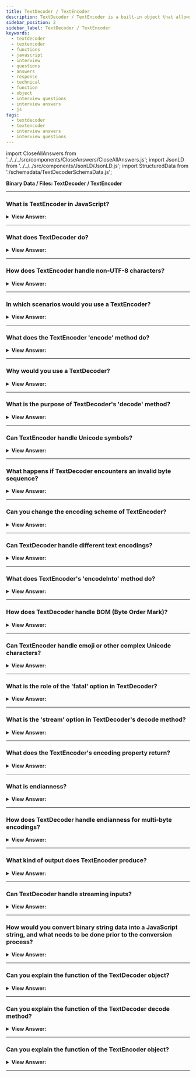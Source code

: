```yaml
---
title: TextDecoder / TextEncoder
description: TextDecoder / TextEncoder is a built-in object that allows you to convert between UTF-8 and UTF-16. It is used in the browser to convert the text.
sidebar_position: 2
sidebar_label: TextDecoder / TextEncoder
keywords:
  - textdecoder
  - textencoder
  - functions
  - javascript
  - interview
  - questions
  - answers
  - response
  - technical
  - function
  - object
  - interview questions
  - interview answers
  - js
tags:
  - textdecoder
  - textencoder
  - interview answers
  - interview questions
---
```


import CloseAllAnswers from '../../../src/components/CloseAnswers/CloseAllAnswers.js';
import JsonLD from '../../../src/components/JsonLD/JsonLD.js';
import StructuredData from './schemadata/TextDecoderSchemaData.js';

<JsonLD data={StructuredData} />

<head>
  <title>TextDecoder / TextEncoder | HelloJavaScript.info</title>
</head>

**Binary Data / Files: TextDecoder / TextEncoder**

<CloseAllAnswers />

---

### What is TextEncoder in JavaScript?

<details>
  <summary><strong>View Answer:</strong></summary>
  <div>
  <div><strong>Interview Response:</strong> `TextEncoder` is a global JavaScript object that allows you to encode a string of text into bytes using the UTF-8 encoding.
  </div><br />
  <div><strong className="codeExample">Code Example:</strong><br /><br />

  <div></div>

Here's an example of how you might use `TextEncoder`.

```javascript
// Create a new TextEncoder
const encoder = new TextEncoder();

// The string to encode
const str = 'Hello, World!';

// Encode the string
const encoded = encoder.encode(str);

console.log(encoded);
```

When you run this code, you'll see an output that looks something like this:

```console
Uint8Array(13) [ 72, 101, 108, 108, 111, 44, 32, 87, 111, 114, 108, 100, 33 ]
```

This is a Uint8Array containing the UTF-8 encoded bytes of the string 'Hello, World!'. Each number in the array represents the UTF-8 code of the corresponding character in the string.

For example, the first number (72) is the UTF-8 code for 'H', the second number (101) is the code for 'e', and so on.

  </div>
  </div>
</details>

---

### What does TextDecoder do?

<details>
  <summary><strong>View Answer:</strong></summary>
  <div>
  <div><strong>Interview Response:</strong> `TextDecoder` is a global JavaScript object that allows you to decode byte sequences into strings. The most common usage is for decoding UTF-8 encoded text, but it can also handle other text encodings.
  </div><br />
  <div><strong className="codeExample">Code Example:</strong><br /><br />

  <div></div>

Here's an example of how you might use `TextDecoder` to decode a Uint8Array of UTF-8 encoded bytes back into a string:

```javascript
// Create a new TextDecoder
const decoder = new TextDecoder();

// The encoded bytes
const encoded = new Uint8Array([ 72,101,108,108,111,44,32,74,97,118,97,83,99,114,105,112,116,33 ]);

// Decode the bytes
const str = decoder.decode(encoded);

console.log(str); // Output: "Hello, JavaScript!"
```

When you run this code, you'll see 'Hello, JavaScript!' logged to the console. This is because the `TextDecoder` is decoding the array of bytes back into the original string. Each number in the array corresponds to a Unicode character, and when put together in order, they form the string 'Hello, World!'.

  </div>
  </div>
</details>

---

### How does TextEncoder handle non-UTF-8 characters?

<details>
  <summary><strong>View Answer:</strong></summary>
  <div>
  <div><strong>Interview Response:</strong> The `TextEncoder` object in JavaScript only supports UTF-8 encoding. This means that when a string contains a character that isn't valid UTF-8, `TextEncoder` converts that character into a sequence of bytes that represent the Unicode code point of the character in UTF-8.
  </div><br />
  <div><strong className="codeExample">Code Example:</strong> Example using non-ASCII character<br /><br />

  <div></div>

```javascript
// Create a new TextEncoder
const encoder = new TextEncoder();

// The string to encode (contains the Unicode snowman character)
const str = 'Hello, ☃!';

// Encode the string
const encoded = encoder.encode(str);

console.log(encoded);
```

When you run this code, you'll see an output that looks something like this:

```console
Uint8Array(11) [ 72, 101, 108, 108, 111, 44, 32, 226, 152, 131, 33 ]
```

Here, the three bytes `226, 152, 131` represent the snowman character '☃' in UTF-8.

In short, any character can be encoded into UTF-8 by `TextEncoder`, regardless of whether it is a typical ASCII character or not. This includes characters from non-Latin scripts, emojis, special symbols, etc.

  </div>
  </div>
</details>

---

### In which scenarios would you use a TextEncoder?

<details>
  <summary><strong>View Answer:</strong></summary>
  <div>
  <div><strong>Interview Response:</strong> TextEncoder is used when you need to encode a string to bytes, like when you're dealing with binary data or working with APIs that require byte sequences.
  </div><br />
  <div><strong className="codeExample">Code Example:</strong><br /><br />

  <div></div>

Here's an example using `TextEncoder` with the Fetch API:

```javascript
// Create a new TextEncoder
const encoder = new TextEncoder();

// The data to send
const data = 'Hello, World!';

// Convert the data to binary
const binaryData = encoder.encode(data);

// Send the binary data using Fetch API
fetch('https://example.com/api', {
  method: 'POST',
  body: binaryData,
  headers: {
    'Content-Type': 'application/octet-stream'
  }
})
.then(response => response.text())
.then(data => console.log(data))
.catch((error) => {
  console.error('Error:', error);
});
```

In this example, we are using `TextEncoder` to convert a string into a binary format before sending it to a server using the Fetch API. The server at '<https://example.com/api>' would then receive this binary data, convert it back into a string, and process it accordingly.

---

:::note
Please note that the server should be set up to expect and correctly handle binary data, and that the `'Content-Type': 'application/octet-stream'` header tells the server that we are sending binary data.
:::

  </div>
  </div>
</details>

---

### What does the TextEncoder 'encode' method do?

<details>
  <summary><strong>View Answer:</strong></summary>
  <div>
  <div><strong>Interview Response:</strong> The 'encode' method converts a JavaScript string into a Uint8Array of UTF-8 bytes.
  </div>
  </div>
</details>

---

### Why would you use a TextDecoder?

<details>
  <summary><strong>View Answer:</strong></summary>
  <div>
  <div><strong>Interview Response:</strong> TextDecoder is used when you need to convert a stream of binary data or a byte sequence back into a string, often when receiving data from a network.
  </div>
  </div>
</details>

---

### What is the purpose of TextDecoder's 'decode' method?

<details>
  <summary><strong>View Answer:</strong></summary>
  <div>
  <div><strong>Interview Response:</strong> The 'decode' method of TextDecoder converts a sequence of bytes into a string using a specified encoding scheme.
  </div>
  </div>
</details>

---

### Can TextEncoder handle Unicode symbols?

<details>
  <summary><strong>View Answer:</strong></summary>
  <div>
  <div><strong>Interview Response:</strong> Yes, TextEncoder can handle Unicode symbols because it uses UTF-8 encoding, which supports all Unicode characters.
  </div>
  </div>
</details>

---

### What happens if TextDecoder encounters an invalid byte sequence?

<details>
  <summary><strong>View Answer:</strong></summary>
  <div>
  <div><strong>Interview Response:</strong> If TextDecoder encounters an invalid byte sequence, it replaces it with the Unicode replacement character unless the "fatal" option is set.
  </div><br />
  <div><strong className="codeExample">Code Example:</strong><br /><br />

  <div></div>

```javascript
// Create a new TextDecoder
const decoder = new TextDecoder();

// An invalid byte sequence
const invalidBytes = new Uint8Array([0xC3, 0x28]);

// Decode the bytes
const str = decoder.decode(invalidBytes);

console.log(str); // Outputs: �
```

In this example, `[0xC3, 0x28]` is not a valid sequence of bytes for the UTF-8 encoding. When you attempt to decode this sequence, `TextDecoder` inserts the replacement character (�) to indicate that it encountered an invalid sequence.

  </div>
  </div>
</details>

---

### Can you change the encoding scheme of TextEncoder?

<details>
  <summary><strong>View Answer:</strong></summary>
  <div>
  <div><strong>Interview Response:</strong> No, TextEncoder is locked to the UTF-8 encoding scheme and doesn't support other encodings.
  </div>
  </div>
</details>

---

### Can TextDecoder handle different text encodings?

<details>
  <summary><strong>View Answer:</strong></summary>
  <div>
  <div><strong>Interview Response:</strong> Yes, TextDecoder can handle different text encodings like windows-1252, UTF-16 and ISO-8859-2, but UTF-8 is the most commonly used.
  </div><br />
  <div><strong className="codeExample">Code Example:</strong><br /><br />

  <div></div>

Here's an example using the 'windows-1252' encoding:

```javascript
// Create a new TextDecoder for 'windows-1252'
const decoder = new TextDecoder('windows-1252');

// Encoded bytes for the string 'Hello, World!' in 'windows-1252'
const encoded = new Uint8Array([ 72,101,108,108,111,44,32,74,97,118,97,83,99,114,105,112,116,33 ]);

// Decode the bytes
const str = decoder.decode(encoded);

console.log(str); // Outputs: Hello, JavaScript!
```

In this example, we create a new `TextDecoder` for the 'windows-1252' encoding, then use it to decode a Uint8Array of encoded bytes.

---

:::note
Please note that while `TextEncoder` only supports UTF-8 encoding, `TextDecoder` supports several encodings. However, not all text encodings are supported in every environment. Be sure to check the documentation and test your code in your target environments.
:::

Also, it's important to note that the 'windows-1252' encoding is not supported in Internet Explorer. Other text encodings might have similar limitations.

  </div>
  </div>
</details>

---

### What does TextEncoder's 'encodeInto' method do?

<details>
  <summary><strong>View Answer:</strong></summary>
  <div>
  <div><strong>Interview Response:</strong> The `encodeInto` method of the `TextEncoder` object takes a source string and a destination Uint8Array, and encodes the string into the array. It returns a dictionary indicating the number of units read and the number of units written.
  </div><br />
  <div><strong className="codeExample">Code Example:</strong><br /><br />

  <div></div>

```javascript
// Create a new TextEncoder
const encoder = new TextEncoder();

// The string to encode
const source = 'Hello, JvaaScript!';

// Create a destination Uint8Array
const dest = new Uint8Array(source.length * 2); // allocate more space than needed

// Encode the string into the array
const { read, written } = encoder.encodeInto(source, dest);

console.log(`Read ${read} characters from source string`); // "Read 18 characters from source string"
console.log(`Wrote ${written} bytes to destination array`); // "Wrote 18 bytes to destination array"
console.log(dest);
```

In this example, the `encodeInto` method is used to encode the string 'Hello, World!' into a Uint8Array. The method returns a dictionary with the number of characters read from the source string and the number of bytes written to the destination array.

The `encodeInto` method is more efficient than `encode` if you're encoding multiple strings into the same array, because it doesn't create a new array with each call. However, you need to manage the destination array yourself and ensure that it has enough space for the encoded string.

  </div>
  </div>
</details>

---

### How does TextDecoder handle BOM (Byte Order Mark)?

<details>
  <summary><strong>View Answer:</strong></summary>
  <div>
  <div><strong>Interview Response:</strong> In JavaScript, `TextDecoder` automatically removes the Byte Order Mark (BOM) if it's present at the beginning of the data. It then decodes the rest of the data as per the given encoding.
  </div><br />
  <div><strong className="codeExample">Code Example:</strong><br /><br />

  <div></div>

```javascript
// Create a new TextDecoder
const decoder = new TextDecoder('utf-8');

// The encoded bytes with BOM (0xEF, 0xBB, 0xBF for UTF-8)
const bytesWithBOM = new Uint8Array([0xEF, 0xBB, 0xBF, 72, 101, 108, 108, 111]);

// Decode the bytes
const str = decoder.decode(bytesWithBOM);

console.log(str); // Outputs: Hello
```

In this example, the `Uint8Array` begins with the bytes `0xEF, 0xBB, 0xBF`, which is the UTF-8 BOM. When we use `TextDecoder` to decode these bytes, it automatically recognizes and removes the BOM, and the output string does not contain any extra characters.

This behavior can be overridden by passing the option `{ ignoreBOM: true }` to the `TextDecoder` constructor. In that case, the BOM will not be automatically removed.

```javascript
// Create a new TextDecoder with ignoreBOM option
const decoder = new TextDecoder('utf-8', { ignoreBOM: true });

// The encoded bytes with BOM (0xEF, 0xBB, 0xBF for UTF-8)
const bytesWithBOM = new Uint8Array([0xEF, 0xBB, 0xBF, 72, 101, 108, 108, 111]);

// Decode the bytes
const str = decoder.decode(bytesWithBOM);

console.log(str); // Outputs: ﻿Hello
```

Here, the output string begins with a special invisible character, which represents the BOM.

  </div>
  </div>
</details>

---

### Can TextEncoder handle emoji or other complex Unicode characters?

<details>
  <summary><strong>View Answer:</strong></summary>
  <div>
  <div><strong>Interview Response:</strong> Yes, TextEncoder can handle emojis and complex Unicode characters, as it encodes text into bytes using UTF-8.
  </div>
  </div>
</details>

---

### What is the role of the 'fatal' option in TextDecoder?

<details>
  <summary><strong>View Answer:</strong></summary>
  <div>
  <div><strong>Interview Response:</strong> The 'fatal' option in TextDecoder, when set to true, makes the decode operation throw an error if it encounters an invalid byte sequence.
  </div><br />
  <div><strong>Technical Details:</strong> The 'fatal' option of `TextDecoder` determines how the decoder should handle invalid byte sequences. If 'fatal' is set to `true`, the decoder will throw an error when encountering an invalid byte sequence. If 'fatal' is set to `false` or not specified, the decoder will insert the Unicode replacement character (U+FFFD) in place of the invalid sequence.
  </div><br />
  <div><strong className="codeExample">Code Example:</strong><br /><br />

  <div></div>

```javascript
// Create a new TextDecoder with 'fatal' option set to true
const decoder = new TextDecoder('utf-8', { fatal: true });

// An invalid byte sequence
const invalidBytes = new Uint8Array([0xC3, 0x28]);

try {
  // Attempt to decode the bytes
  const str = decoder.decode(invalidBytes);

  console.log(str);
} catch (error) {
  console.error('Error:', error); // Outputs: Error: TypeError: The encoded data was not valid
}
```

In this example, `TextDecoder` is set to throw an error when encountering an invalid byte sequence. The `decode` method tries to decode the `invalidBytes` array, but this array contains an invalid UTF-8 sequence, so `TextDecoder` throws an error, which is caught and logged to the console. If the 'fatal' option had been set to `false` or not specified, `TextDecoder` would have inserted the replacement character (�) and no error would have been thrown.

  </div>
  </div>
</details>

---

### What is the 'stream' option in TextDecoder's decode method?

<details>
  <summary><strong>View Answer:</strong></summary>
  <div>
  <div><strong>Interview Response:</strong> The 'stream' option, when set to true, retains a portion of the input byte sequence that couldn't form a complete character, for use with next chunks.
  </div><br />
  <div><strong>Technical Response:</strong> The `stream` option in `TextDecoder`'s `decode` method is used when the input is a stream of bytes that could be split across multiple chunks. If `stream` is set to `true`, `decode` does not reset the decoder's internal state after decoding, allowing it to handle input that is split across multiple calls.
  </div><br />
  <div><strong className="codeExample">Code Example:</strong><br /><br />

  <div></div>

```javascript
// Create a new TextDecoder
const decoder = new TextDecoder('utf-8');

// A UTF-8 sequence split into two chunks
const chunk1 = new Uint8Array([0xF0, 0x9F]); // First two bytes of the 4-byte UTF-8 sequence for the 😃 emoji
const chunk2 = new Uint8Array([0x98, 0x83]); // Last two bytes of the 4-byte UTF-8 sequence for the 😃 emoji

// Decode the chunks
const str1 = decoder.decode(chunk1, { stream: true }); // No output, because the sequence is incomplete
const str2 = decoder.decode(chunk2); // Outputs: 😃

console.log(str1 + str2); // Outputs: 😃
```

In this example, the input is a UTF-8 sequence for the 😃 emoji that has been split across two chunks. The first `decode` call decodes the first chunk, but since the sequence is incomplete, it doesn't output anything. However, because the `stream` option is set to `true`, `decode` does not reset the decoder's internal state. When the second `decode` call decodes the second chunk, it completes the sequence and outputs the 😃 emoji. If `stream` had been set to `false` or not specified, the `decode` method would have treated each chunk as a separate sequence and would have failed to correctly decode the emoji.

  </div>
  </div>
</details>

---

### What does the TextEncoder's encoding property return?

<details>
  <summary><strong>View Answer:</strong></summary>
  <div>
  <div><strong>Interview Response:</strong> The encoding property of the TextEncoder object returns a string that represents the encoding method used by the encoder. Since TextEncoder only supports UTF-8, this property always returns 'utf-8'.
  </div><br />
  <div><strong className="codeExample">Code Example:</strong><br /><br />

  <div></div>

```javascript
// Create a new TextEncoder
const encoder = new TextEncoder();

// Output the encoding used by the encoder
console.log(encoder.encoding); // Outputs: utf-8
```

In this example, we create a new `TextEncoder` and then log the value of its `encoding` property to the console. The output is 'utf-8', which indicates that the encoder uses the UTF-8 encoding method.

  </div>
  </div>
</details>

---

### What is endianness?

<details>
  <summary><strong>View Answer:</strong></summary>
  <div>
  <div><strong>Interview Response:</strong> Endianness refers to the order of bytes in a binary data representing a larger entity, like an integer. Big-endian stores most significant byte first, while little-endian stores least significant byte first.
  </div>
  </div>
</details>

---

### How does TextDecoder handle endianness for multi-byte encodings?

<details>
  <summary><strong>View Answer:</strong></summary>
  <div>
  <div><strong>Interview Response:</strong> For encodings like UTF-16, TextDecoder automatically detects the byte order mark to decide the endianness. Without BOM (Byte Order Mark), it defaults to big-endian.
  </div>
  </div>
</details>

---

### What kind of output does TextEncoder produce?

<details>
  <summary><strong>View Answer:</strong></summary>
  <div>
  <div><strong>Interview Response:</strong> TextEncoder produces a Uint8Array, a typed array representing the byte sequence for the encoded string.
  </div>
  </div>
</details>

---

### Can TextDecoder handle streaming inputs?

<details>
  <summary><strong>View Answer:</strong></summary>
  <div>
  <div><strong>Interview Response:</strong> Yes, TextDecoder can handle streaming inputs through multiple calls to decode method with 'stream' option set to true. When this option is set to true, decode does not reset the decoder's internal state after decoding, allowing it to handle input that is split across multiple calls.
  </div><br />
  <div><strong className="codeExample">Code Example:</strong><br /><br />

  <div></div>

```js
// Create a new TextDecoder
const decoder = new TextDecoder('utf-8');

// A UTF-8 sequence split into two chunks
const chunk1 = new Uint8Array([0xF0, 0x9F]); // First two bytes of the 4-byte UTF-8 sequence for the 😃 emoji
const chunk2 = new Uint8Array([0x98, 0x83]); // Last two bytes of the 4-byte UTF-8 sequence for the 😃 emoji

// Decode the chunks
const str1 = decoder.decode(chunk1, { stream: true }); // No output, because the sequence is incomplete
const str2 = decoder.decode(chunk2); // Outputs: 😃

console.log(str1 + str2); // Outputs: 😃
```

  </div>
  </div>
</details>

---

### How would you convert binary string data into a JavaScript string, and what needs to be done prior to the conversion process?

<details>
  <summary><strong>View Answer:</strong></summary>
  <div>
  <div><strong>Interview Response:</strong> If the binary data is a string, the built-in TextDecoder object allows reading the value into an actual JavaScript string, given the buffer and the encoding. We first need to create it by calling new TextDecoder([label], [options]).
    </div><br />
    <strong>Creation Syntax: </strong> let decoder = new TextDecoder([label], [options])<br /><br />
  </div>
</details>

---

### Can you explain the function of the TextDecoder object?

<details>
  <summary><strong>View Answer:</strong></summary>
  <div>
  <div><strong>Interview Response:</strong> The TextDecoder object in JavaScript decodes byte sequences into strings using a specific encoding scheme, typically UTF-8, aiding in handling binary data.
</div><br />
  <div><strong>Technical Response:</strong> The built-in TextDecoder object allows to read the value into an actual JavaScript string, given the buffer and the encoding. It has two arguments, including the label and the optional options.<br /><br />The label is the encoding, utf-8 by default, but big5, windows-1251, and many others are also supported.<br /><br />The options object includes two options fatal and ignoreBom. Fatal is a Boolean object. If true, throw an exception for invalid (non-decodable) characters; otherwise (default), replace them with character \uFFFD. If true, the ignoreBOM Boolean gets set; if true, ignore BOM (an optional byte-order Unicode mark), which is rarely required.
</div><br />
  <div><strong className="codeExample">Creation Syntax:</strong> let decoder = new TextDecoder([label], [options])<br />

  </div><br />
  <div><strong className="codeExample">Code Example:</strong><br /><br />

  <div></div>

```js
let utf8decoder = new TextDecoder(); // default 'utf-8' or 'utf8'

// Creating our views to be decoded
let u8arr = new Uint8Array([240, 160, 174, 183]);
let i8arr = new Int8Array([-16, -96, -82, -73]);
let u16arr = new Uint16Array([41200, 47022]);
let i16arr = new Int16Array([-24336, -18514]);
let i32arr = new Int32Array([-1213292304]);
```

  </div>
  </div>
</details>

---

### Can you explain the function of the TextDecoder decode method?

<details>
  <summary><strong>View Answer:</strong></summary>
  <div>
  <div><strong>Interview Response:</strong> The decode method of TextDecoder converts a sequence of bytes into a string using the specified text encoding, such as UTF-8.
    </div><br />
  <div><strong>Technical Response:</strong> The `TextDecoder.prototype.decode()` method returns a DOMString containing the text, given in parameters, decoded with the specific method for that TextDecoder object. The decode method has two arguments, including the input and options. The input is the buffer or bufferSource to decode. The options or optional object holds a stream that is valid for decoding streams when the decoder is called repeatedly with incoming chunks of data. In that case, a multi-byte character may occasionally split between chunks. This option tells TextDecoder to memorize “unfinished” characters and decode them when the next chunk comes.
    </div><br />
  <div><strong className="codeExample">Creation Syntax:</strong> let str = decoder.decode([input], [options]);<br />

  </div><br />
  <div><strong className="codeExample">Code Example:</strong><br /><br />

  <div></div>

```js
let uint8Array = new Uint8Array([72, 101, 108, 108, 111]);

alert(new TextDecoder().decode(uint8Array)); // alerts Hello

// We can decode a part of the buffer by creating a subarray view for it:

let uint8Array2 = new Uint8Array([0, 72, 101, 108, 108, 111, 0]);

// the string is in the middle
// create a new view over it, without copying anything
let binaryString = uint8Array2.subarray(1, -1);

alert(new TextDecoder().decode(binaryString)); // alerts Hello
```

  </div>
  </div>
</details>

---

### Can you explain the function of the TextEncoder object?

<details>
  <summary><strong>View Answer:</strong></summary>
  <div>
  <div><strong>Interview Response:</strong> The TextEncoder object in JavaScript converts a JavaScript string into a sequence of bytes using the UTF-8 encoding, aiding in handling binary data.
    </div><br />
  <div><strong>Technical Response:</strong> TextEncoder takes a stream of code points (a string) as input and emits a stream of UTF-8 bytes. It does the reverse of the TextDecoder and converts a string into bytes. The only encoding it supports is “utf-8”. The TextEncoder has two methods including encode(str) and encodeInto(str, destination) methods. The encode(str) method returns a Uint8Array from a string. The encodeInto(str, destination) encodes a string into a destination that must be Uint8Array.
    </div><br />
  <div><strong className="codeExample">Creation Syntax:</strong> let encoder = new TextEncoder();<br />

  </div><br />
  <div><strong className="codeExample">Code Example:</strong><br /><br />

  <div></div>

```js
let encoder = new TextEncoder();

let uint8Array = encoder.encode('Hello');
alert(uint8Array); // 72,101,108,108,111
```

  </div>
  </div>
</details>

---
